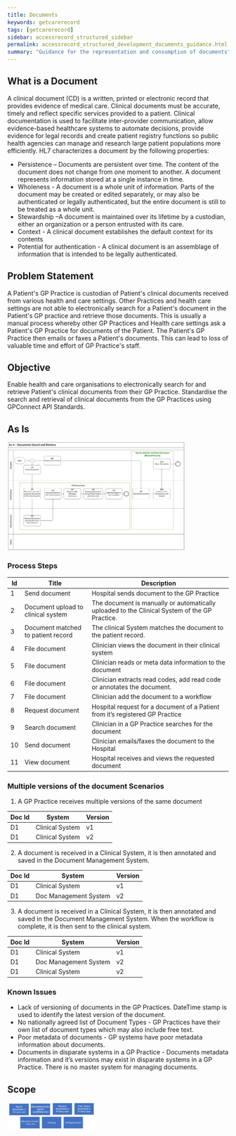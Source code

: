 ```yaml
---
title: Documents
keywords: getcarerecord
tags: [getcarerecord]
sidebar: accessrecord_structured_sidebar
permalink: accessrecord_structured_development_documents_guidance.html
summary: "Guidance for the representation and consumption of documents"
---
```


## What is a Document ##

A clinical document (CD) is a written, printed or electronic record that provides evidence of medical care. Clinical documents must be accurate, timely and reflect specific services provided to a patient. 
Clinical documentation is used to facilitate inter-provider communication, allow evidence-based healthcare systems to automate decisions, provide evidence for legal records and create patient registry functions so public health agencies can manage and research large patient populations more efficiently.
HL7 characterizes a document by the following properties:
 - Persistence – Documents are persistent over time. The content of the document does not change from one moment to another. A document represents information stored at a single instance in time.  
 - Wholeness - A document is a whole unit of information. Parts of the document may be created or edited separately, or may also be authenticated or legally authenticated, but the entire document is still to be treated as a whole unit.  
 - Stewardship –A document is maintained over its lifetime by a custodian, either an organization or a person entrusted with its care.
 - Context - A clinical document establishes the default context for its contents  
 - Potential for authentication - A clinical document is an assemblage of information that is intended to be legally authenticated.  

## Problem Statement ##

A Patient's GP Practice is custodian of Patient's clinical documents received from various health and care settings.
Other Practices and health care settings are not able to electronically search for a Patient's document in the Patient's GP practice and retrieve those documents.
This is usually a manual process whereby other GP Practices and Health care settings ask a Patient's GP Practice for documents of the Patient. The Patient's GP Practice then emails or faxes a Patient's documents. This can lead to loss of valuable time and effort of GP Practice's staff.

## Objective ##

Enable health and care organisations to electronically search for and retrieve Patient's clinical documents from their GP Practice.
Standardise the search and retrieval of clinical documents from the GP Practices using GPConnect API Standards.

## As Is ##

<IMG src="images/access_structured/As-Is.jpg" alt="As-Is process for search and retrieval of documents from a GP Practice"  style="max-width:80%;max-height:80%;">
 
### Process Steps
 
 <table width="80%" height="60%">
    <thead>
        <tr>
            <th>Id</th>
            <th>Title</th>
            <th>Description</th>
        </tr>
    </thead>
    <tbody>
        <tr>
            <td>1</td>
            <td>Send document</td>
            <td>Hospital sends document to the GP Practice</td>
        </tr>
      <tr>
            <td>2</td>
            <td>Document upload to clinical system</td>
            <td>The document is manually or automatically uploaded to the Clinical System of the GP Practice.</td>
        </tr>
      <tr>
            <td>3</td>
            <td>Document matched to patient record</td>
            <td>The clinical System matches the document to the patient record.</td>
        </tr>
      <tr>
            <td>4</td>
            <td>File document</td>
            <td>Clinician views the document in their clinical system</td>
        </tr>
      <tr>
            <td>5</td>
            <td>File document</td>
            <td>Clinician reads or meta data information to the document</td>
        </tr>
      <tr>
            <td>6</td>
            <td>File document</td>
            <td>Clinician extracts read codes, add read code or annotates the document.</td>
        </tr>
      <tr>
            <td>7</td>
            <td>File document</td>
            <td>Clinician add the document to a workflow</td>
        </tr>
      <tr>
            <td>8</td>
            <td>Request document</td>
            <td>Hospital request for a document of a Patient from it’s registered GP Practice</td>
        </tr>
      <tr>
            <td>9</td>
            <td>Search document</td>
            <td>Clinician in a GP Practice searches for the document</td>
        </tr>
     <tr>
            <td>10</td>
            <td>Send document</td>
            <td>Clinician emails/faxes the document to the Hospital </td>
        </tr>
     <tr>
            <td>11</td>
            <td>View document</td>
            <td>Hospital receives and views the requested document</td>
        </tr>
    </tbody>
</table>

### Multiple versions of the document Scenarios

 1.	A GP Practice receives multiple versions of the same document

<table width="60%" height="30%">
    <thead>
        <tr>
            <th>Doc Id</th>
            <th>System </th>
            <th>Version</th>
        </tr>
    </thead>
    <tbody>
        <tr>
            <td>D1</td>
            <td>Clinical System</td>
            <td>v1</td>
        </tr>
      <tr>
            <td>D1</td>
            <td>Clinical System</td>
            <td>v2</td>
        </tr>
    </tbody>
    </table>
    
 2. A document is received in a Clinical System, it is then annotated and saved in the Document Management System.

<table width="60%" height="30%">
    <thead>
        <tr>
            <th>Doc Id</th>
            <th>System </th>
            <th>Version</th>
        </tr>
    </thead>
    <tbody>
        <tr>
            <td>D1</td>
            <td>Clinical System</td>
            <td>v1</td>
        </tr>
      <tr>
            <td>D1</td>
            <td>Doc Management System</td>
            <td>v2</td>
        </tr>
    </tbody>
    </table>
    
  3. A document is received in a Clinical System, it is then annotated and saved in the Document Management System. When the workflow is complete, it is then sent to the clinical system.
 
 <table width="60%" height="30%">
    <thead>
        <tr>
            <th>Doc Id</th>
            <th>System </th>
            <th>Version</th>
        </tr>
    </thead>
    <tbody>
        <tr>
            <td>D1</td>
            <td>Clinical System</td>
            <td>v1</td>
        </tr>
      <tr>
            <td>D1</td>
            <td>Doc Management System</td>
            <td>v2</td>
        </tr>
      <tr>
            <td>D1</td>
            <td>Clinical System</td>
            <td>v2</td>
        </tr>
    </tbody>
    </table>
    
   ### Known Issues ###
   * Lack of versioning of documents in the GP Practices. DateTime stamp is used to identify the latest version of the document.
   * No nationally agreed list of Document Types - GP Practices have their own list of document types which may also include free text. 
   * Poor metadata of documents - GP systems have poor metadata information about documents. 
   * Documents in disparate systems in a GP Practice - Documents metadata information and it’s versions may exist in disparate systems in a GP Practice. There is no master system for managing documents.
  
  ## Scope ##
  
  <IMG src="images/access_structured/ARDocsScope.jpg" alt="Scope of documents"  style="max-width:40%;max-height:40%;">
  
   
    
 
